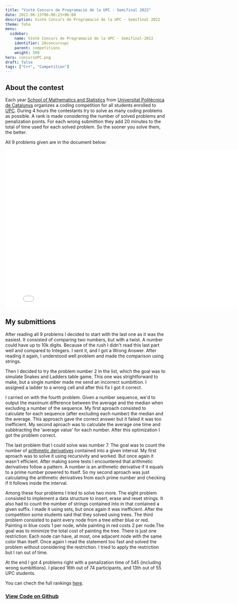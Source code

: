 ```yaml
---
title: "Vintè Concurs de Programació de la UPC - Semifinal 2022"
date: 2022-06-15T06:00:23+06:00
description: Vintè Concurs de Programació de la UPC - Semifinal 2022
theme: Toha
menu:
  sidebar:
    name: Vintè Concurs de Programació de la UPC - Semifinal-2022
    identifier: 20concursupc
    parent: competitions
    weight: 500
hero: concursUPC.png
draft: false
tags: ["C++", "Competition"]
---
```


## About the contest
Each year [School of Mathematics and Statistics](https://fme.upc.edu/en) from [Universitat Politècnica de Catalunya](https://www.upc.edu/en?set_language=en) organizes a coding competition for all students enrolled to [UPC](https://www.upc.edu/en?set_language=en). During 4 hours the contestants try to solve as many coding problems as possible. A rank is made considering the number of solved problems and penalization points. For each wrong submittion they add 20 minutes to the total of time used for each solved problem. So the sooner you solve them, the better. 

All 9 problems given are in the document below:

<embed src="concurs.pdf" width="800" height="500" type="application/pdf">

## My submittions
After reading all 9 problems I decided to start with the last one as it was the easiest. It consisted of comparing two numbers, but with a twist. A number could have up to 10k digits. Because of the rush I didn't read this last part well and compared to Integers. I sent it, and I got a Wrong Answer. After reading it again, I understood well problem and made the comparison using strings.

Then I decided to try the problem number 2 in the list, which the goal was to simulate Snakes and Ladders table game. This one was strightforward to make, but a single number made me send an incorrect sumbittion. I assigned a ladder to a wrong cell and after this fix I got it correct.

I carried on with the fourth problem. Given a number sequence, we'd to output the maximum difference between the average and the median when excluding a number of the sequence. My first aproach consisted to calculate for each sequence (after excluding each number) the median and the average. This approach gave the correct answer but it failed it was too inefficient. My second aproach was to calculate the average one time and subbtracting the 'average value' for each number. After this optimization I got the problem correct. 

The last problem that I could solve was number 7. The goal was to count the number of [arithmetic derivatives](https://en.wikipedia.org/wiki/Arithmetic_derivative) contained into a given interval. My first aproach was to solve it using recursivity and worked. But once again it wasn't efficient. After making some tests I encountered that arithmetic derivatives follow a pattern. A number is an arithmetic derivative if it equals to a prime number powered to itself. So my second aproach was just calculating the arithmetic derivatives from each prime number and checking if it follows inside the interval.

Among these four problems I tried to solve two more. The eight problem consisted to implement a data structure to insert, erase and reset strings. It also had to count the number of strings contained into in that contained a given suffix. I made it using sets, but once again it was inefficient. After the competition some students said that they solved using trees. The third problem consisted to paint every node from a tree either blue or red. Painting in blue costs 1 per node, while painting in red costs 2 per node.The goal was to minimize the total cost of painting the tree. There is just one restriction: Each node can have, at most, one adjacent node with the same color than itself. Once again I read the statement too fast and solved the problem without considering the restriction. I tried to apply the restriction but I ran out of time.

At the end I got 4 problems right with a penalization time of 545 (including wrong sumbittions). I placed 16th out of 74 participants, and 13th out of 55 UPC students.

You can chech the full rankings [here](https://contest.jutge.org/watch/Jutge:Semifinal2022/static).


### [View Code on Github](https://github.com/BernatBC/Coding-Competitions/tree/main/Vint%C3%A8%20Concurs%20de%20Programaci%C3%B3%20de%20la%20UPC%20-%20Semifinal%202022)